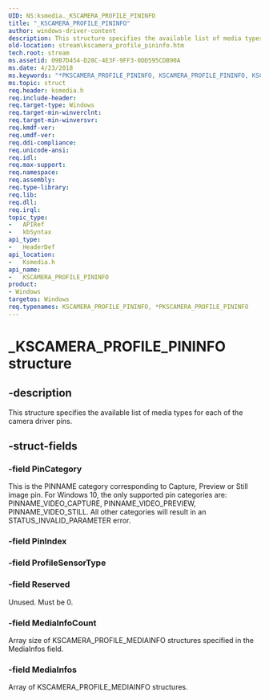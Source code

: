 ```yaml
---
UID: NS:ksmedia._KSCAMERA_PROFILE_PININFO
title: "_KSCAMERA_PROFILE_PININFO"
author: windows-driver-content
description: This structure specifies the available list of media types for each of the camera driver pins.
old-location: stream\kscamera_profile_pininfo.htm
tech.root: stream
ms.assetid: 09B7D454-D28C-4E3F-9FF3-0DD595CDB90A
ms.date: 4/23/2018
ms.keywords: "*PKSCAMERA_PROFILE_PININFO, KSCAMERA_PROFILE_PININFO, KSCAMERA_PROFILE_PININFO structure [Streaming Media Devices], PKSCAMERA_PROFILE_PININFO, PKSCAMERA_PROFILE_PININFO structure pointer [Streaming Media Devices], _KSCAMERA_PROFILE_PININFO, ksmedia/KSCAMERA_PROFILE_PININFO, ksmedia/PKSCAMERA_PROFILE_PININFO, stream.kscamera_profile_pininfo"
ms.topic: struct
req.header: ksmedia.h
req.include-header: 
req.target-type: Windows
req.target-min-winverclnt: 
req.target-min-winversvr: 
req.kmdf-ver: 
req.umdf-ver: 
req.ddi-compliance: 
req.unicode-ansi: 
req.idl: 
req.max-support: 
req.namespace: 
req.assembly: 
req.type-library: 
req.lib: 
req.dll: 
req.irql: 
topic_type:
-	APIRef
-	kbSyntax
api_type:
-	HeaderDef
api_location:
-	Ksmedia.h
api_name:
-	KSCAMERA_PROFILE_PININFO
product:
- Windows
targetos: Windows
req.typenames: KSCAMERA_PROFILE_PININFO, *PKSCAMERA_PROFILE_PININFO
---
```


# _KSCAMERA_PROFILE_PININFO structure


## -description


This structure specifies the available list of media types for each of the camera driver pins.


## -struct-fields




### -field PinCategory

This is the PINNAME category corresponding to Capture, Preview or Still image pin.  For Windows 10, the only supported pin categories are:  PINNAME_VIDEO_CAPTURE, PINNAME_VIDEO_PREVIEW, PINNAME_VIDEO_STILL.  All other categories will result in an STATUS_INVALID_PARAMETER error.


### -field PinIndex

 


### -field ProfileSensorType

 


### -field Reserved

Unused. Must be 0.


### -field MediaInfoCount

Array size of KSCAMERA_PROFILE_MEDIAINFO structures specified in the MediaInfos field.


### -field MediaInfos

Array of KSCAMERA_PROFILE_MEDIAINFO structures.

